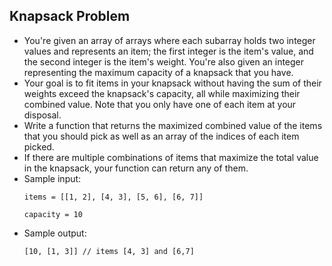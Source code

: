 ## Knapsack Problem

- You're given an array of arrays where each subarray holds two integer values and represents an item; the first integer is the item's value, and the second integer is the item's weight. You're also given an integer representing the maximum capacity of a knapsack that you have.
- Your goal is to fit items in your knapsack without having the sum of their weights exceed the knapsack's capacity, all while maximizing their combined value. Note that you only have one of each item at your disposal.
- Write a function that returns the maximized combined value of the items that you should pick as well as an array of the indices of each item picked.
- If there are multiple combinations of items that maximize the total value in the knapsack, your function can return any of them.
- Sample input:
    ~~~
    items = [[1, 2], [4, 3], [5, 6], [6, 7]]
    
    capacity = 10
    ~~~
- Sample output:
    ~~~
    [10, [1, 3]] // items [4, 3] and [6,7]
    ~~~
